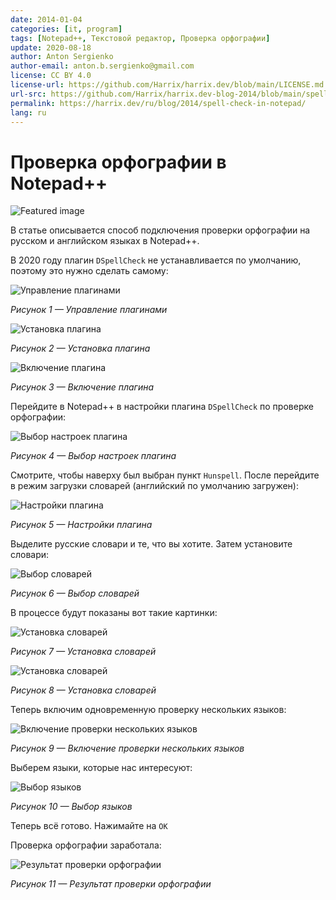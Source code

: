 ```yaml
---
date: 2014-01-04
categories: [it, program]
tags: [Notepad++, Текстовой редактор, Проверка орфографии]
update: 2020-08-18
author: Anton Sergienko
author-email: anton.b.sergienko@gmail.com
license: CC BY 4.0
license-url: https://github.com/Harrix/harrix.dev/blob/main/LICENSE.md
url-src: https://github.com/Harrix/harrix.dev-blog-2014/blob/main/spell-check-in-notepad/spell-check-in-notepad.md
permalink: https://harrix.dev/ru/blog/2014/spell-check-in-notepad/
lang: ru
---
```


# Проверка орфографии в Notepad++

![Featured image](featured-image.svg)

В статье описывается способ подключения проверки орфографии на русском и английском языках в Notepad++.

В 2020 году плагин `DSpellCheck` не устанавливается по умолчанию, поэтому это нужно сделать самому:

![Управление плагинами](img/plugins_01.png)

_Рисунок 1 — Управление плагинами_

![Установка плагина](img/plugins_02.png)

_Рисунок 2 — Установка плагина_

![Включение плагина](img/plugins_03.png)

_Рисунок 3 — Включение плагина_

Перейдите в Notepad++ в настройки плагина `DSpellCheck` по проверке орфографии:

![Выбор настроек плагина](img/spell-check_01.png)

_Рисунок 4 — Выбор настроек плагина_

Смотрите, чтобы наверху был выбран пункт `Hunspell`. После перейдите в режим загрузки словарей (английский по умолчанию загружен):

![Настройки плагина](img/spell-check_02.png)

_Рисунок 5 — Настройки плагина_

Выделите русские словари и те, что вы хотите. Затем установите словари:

![Выбор словарей](img/spell-check_03.png)

_Рисунок 6 — Выбор словарей_

В процессе будут показаны вот такие картинки:

![Установка словарей](img/spell-check_04.png)

_Рисунок 7 — Установка словарей_

![Установка словарей](img/spell-check_05.png)

_Рисунок 8 — Установка словарей_

Теперь включим одновременную проверку нескольких языков:

![Включение проверки нескольких языков](img/spell-check_06.png)

_Рисунок 9 — Включение проверки нескольких языков_

Выберем языки, которые нас интересуют:

![Выбор языков](img/spell-check_07.png)

_Рисунок 10 — Выбор языков_

Теперь всё готово. Нажимайте на `OK`

Проверка орфографии заработала:

![Результат проверки орфографии](img/spell-check_08.png)

_Рисунок 11 — Результат проверки орфографии_

